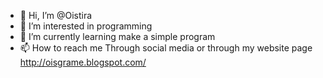 - 👋 Hi, I’m @Oistira
- 👀 I’m interested in programming
- 🌱 I’m currently learning make a simple program
- 📫 How to reach me Through social media or through my website page http://oisgrame.blogspot.com/

<!---
Oistira/Oistira is a ✨ special ✨ repository because its `README.md` (this file) appears on your GitHub profile.
You can click the Preview link to take a look at your changes.
--->
